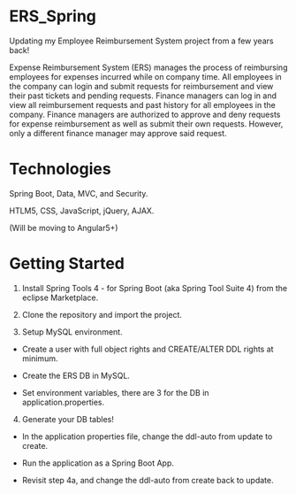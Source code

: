 # ERS_Spring
Updating my Employee Reimbursement System project from a few years back!

Expense Reimbursement System (ERS) manages the process of reimbursing employees for expenses incurred while on company time. All employees in the company can login and submit requests for reimbursement and view their past tickets and pending requests. Finance managers can log in and view all reimbursement requests and past history for all employees in the company. Finance managers are authorized to approve and deny requests for expense reimbursement as well as submit their own requests. However, only a different finance manager may approve said request.


# Technologies
Spring Boot, Data, MVC, and Security.

HTLM5, CSS, JavaScript, jQuery, AJAX.

(Will be moving to Angular5+)


# Getting Started
1. Install Spring Tools 4 - for Spring Boot (aka Spring Tool Suite 4) from the eclipse Marketplace.

2. Clone the repository and import the project.

3. Setup MySQL environment.

  - Create a user with full object rights and CREATE/ALTER DDL rights at minimum.
  
  - Create the ERS DB in MySQL.
  
  - Set environment variables, there are 3 for the DB in application.properties.
  
4. Generate your DB tables!

  - In the application properties file, change the ddl-auto from update to create.
  
  - Run the application as a Spring Boot App.
  
  - Revisit step 4a, and change the ddl-auto from create back to update.
  
